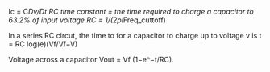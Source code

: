 Ic  = C*Dv/Dt
RC time constant = the time required to charge a capacitor to 63.2% of input voltage
RC = 1/(2pi*Freq_cuttoff)

In a series RC circut, the time to for a capacitor to charge up to voltage v is
t = RC log(e)(Vf/Vf−V)

Voltage  across a capacitor
Vout = Vf (1−e^−t/RC).
